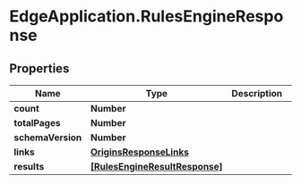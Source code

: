 # EdgeApplication.RulesEngineResponse

## Properties

Name | Type | Description | Notes
------------ | ------------- | ------------- | -------------
**count** | **Number** |  | 
**totalPages** | **Number** |  | 
**schemaVersion** | **Number** |  | 
**links** | [**OriginsResponseLinks**](OriginsResponseLinks.md) |  | 
**results** | [**[RulesEngineResultResponse]**](RulesEngineResultResponse.md) |  | 



